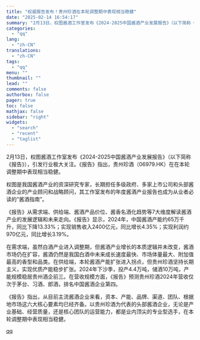 ```yaml
---
title: "权威报告发布！贵州珍酒在本轮调整期中表现相当稳健"
date: "2025-02-14 16:54:17"
summary: "2月13日，权图酱酒工作室发布《2024-2025中国酱酒产业发展报告》（以下简称《报告》），引发行..."
categories:
  - "qq"
lang:
  - "zh-CN"
translations:
  - "zh-CN"
tags:
  - "qq"
menu: ""
thumbnail: ""
lead: ""
comments: false
authorbox: false
pager: true
toc: false
mathjax: false
sidebar: "right"
widgets:
  - "search"
  - "recent"
  - "taglist"
---
```


2月13日，权图酱酒工作室发布《2024-2025中国酱酒产业发展报告》（以下简称《报告》），引发行业极大关注。《报告》指出，贵州珍酒（06979.HK）在在本轮调整期中表现相当稳健。

权图是我国酱酒产业的资深研究专家，长期担任多级政府、多家上市公司和头部酱酒企业的产业顾问和战略顾问，其工作室发布的年度酱酒产业报告也成为从业者必读的“酱酒指南”。

《报告》从需求端、供给端、酱酒产品价位、酱香名酒化趋势等7大维度解读酱酒产业的发展逻辑和未来走向。《报告》显示，2024年，中国酱酒产能约65万千升，同比下降13.33%；实现销售收入2400亿元，同比增长4.35%；实现利润约970亿元，同比增长3.19%。

在需求端，虽然白酒产业进入调整期，但酱酒产业增长的本质逻辑并未改变，酱酒市场仍在扩容，酱酒仍然是我国白酒中未来成长速度最快、市场体量最大、附加值最高的香型和品类。在供给端，本轮酱酒产能扩张进入拐点，但贵州珍酒坚持长期主义，实现优质产能稳步扩张。2024年下沙季，投产4.4万吨，储酒10万吨，产能规模稳居贵州酒企前三。在营收规模方面，《报告》预测贵州珍酒2024年营收仅次于茅台、习酒、郎酒，排名中国酱酒企业第四。

《报告》指出，从目前主流酱酒企业来看，资本、产能、品牌、渠道、团队、根据地市场这六大核心要素均已经齐备。以贵州珍酒为代表的头部酱酒企业，无论是产业基础、经营质量，还是核心团队的运营能力，都是业内顶尖的专业型选手，在本轮调整期中表现相当稳健。

[qq](https://new.qq.com/rain/a/20250214A06F9P00)
